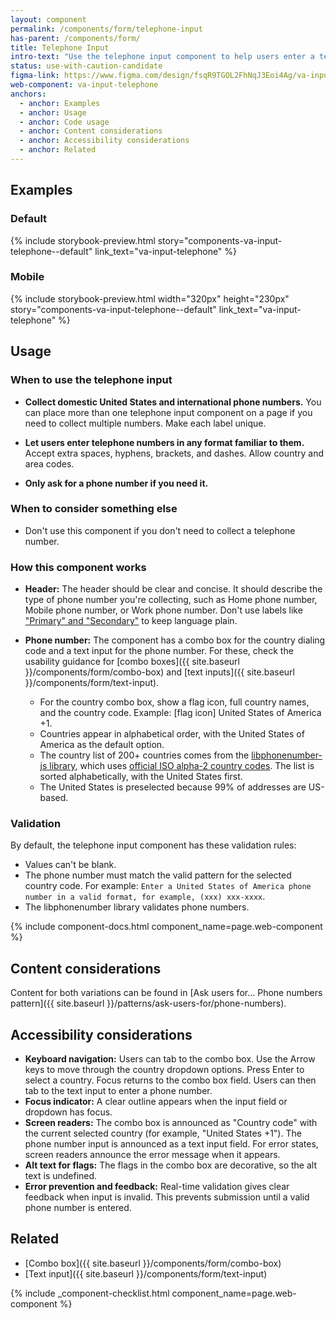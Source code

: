 ```yaml
---
layout: component
permalink: /components/form/telephone-input
has-parent: /components/form/
title: Telephone Input
intro-text: "Use the telephone input component to help users enter a telephone number."
status: use-with-caution-candidate
figma-link: https://www.figma.com/design/fsqR9TGOL2FhNqJ3Eoi4Ag/va-input-telephone-Add-Design?node-id=29018-58507
web-component: va-input-telephone
anchors:
  - anchor: Examples
  - anchor: Usage
  - anchor: Code usage
  - anchor: Content considerations
  - anchor: Accessibility considerations
  - anchor: Related
---
```


## Examples
### Default
{% include storybook-preview.html story="components-va-input-telephone--default" link_text="va-input-telephone" %}

### Mobile
{% include storybook-preview.html  width="320px" height="230px" story="components-va-input-telephone--default" link_text="va-input-telephone" %}

## Usage

### When to use the telephone input
* **Collect domestic United States and international phone numbers.** You can place more than one telephone input component on a page if you need to collect multiple numbers. Make each label unique.

* **Let users enter telephone numbers in any format familiar to them.** Accept extra spaces, hyphens, brackets, and dashes. Allow country and area codes.

* **Only ask for a phone number if you need it.**

### When to consider something else
* Don't use this component if you don't need to collect a telephone number.

### How this component works

* **Header:** The header should be clear and concise. It should describe the type of phone number you're collecting, such as Home phone number, Mobile phone number, or Work phone number. Don't use labels like ["Primary" and "Secondary"](https://design.va.gov/patterns/ask-users-for/phone-numbers#content-considerations) to keep language plain.

* **Phone number:** The component has a combo box for the country dialing code and a text input for the phone number. For these, check the usability guidance for [combo boxes]({{ site.baseurl }}/components/form/combo-box) and [text inputs]({{ site.baseurl }}/components/form/text-input).
  * For the country combo box, show a flag icon, full country names, and the country code. Example: [flag icon] United States of America +1.
  * Countries appear in alphabetical order, with the United States of America as the default option.
  * The country list of 200+ countries comes from the [libphonenumber-js library](https://www.npmjs.com/package/libphonenumber-js?activeTab=readme), which uses [official ISO alpha-2 country codes](https://en.wikipedia.org/wiki/ISO_3166-1_alpha-2#Officially_assigned_code_elements). The list is sorted alphabetically, with the United States first.
  * The United States is preselected because 99% of addresses are US-based.

### Validation
By default, the telephone input component has these validation rules:
- Values can't be blank.
- The phone number must match the valid pattern for the selected country code. For example: `Enter a United States of America phone number in a valid format, for example, (xxx) xxx-xxxx`.
- The libphonenumber library validates phone numbers.

{% include component-docs.html component_name=page.web-component %}


## Content considerations
Content for both variations can be found in [Ask users for... Phone numbers pattern]({{ site.baseurl }}/patterns/ask-users-for/phone-numbers).

## Accessibility considerations

* **Keyboard navigation:** Users can tab to the combo box. Use the Arrow keys to move through the country dropdown options. Press Enter to select a country. Focus returns to the combo box field. Users can then tab to the text input to enter a phone number.
* **Focus indicator:** A clear outline appears when the input field or dropdown has focus.
* **Screen readers:** The combo box is announced as "Country code" with the current selected country (for example, "United States +1"). The phone number input is announced as a text input field. For error states, screen readers announce the error message when it appears.
* **Alt text for flags:** The flags in the combo box are decorative, so the alt text is undefined.
* **Error prevention and feedback:** Real-time validation gives clear feedback when input is invalid. This prevents submission until a valid phone number is entered.


## Related
* [Combo box]({{ site.baseurl }}/components/form/combo-box)
* [Text input]({{ site.baseurl }}/components/form/text-input)

{% include _component-checklist.html component_name=page.web-component %}

